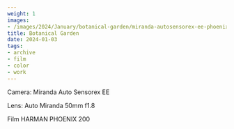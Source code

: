 ```yaml
---
weight: 1
images:
- /images/2024/January/botanical-garden/miranda-autosensorex-ee-phoenix-200/bg1.jpg
title: Botanical Garden
date: 2024-01-03
tags:
- archive
- film
- color
- work
---
```


Camera: Miranda Auto Sensorex EE

Lens: Auto Miranda 50mm f1.8

Film HARMAN PHOENIX 200
